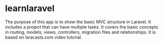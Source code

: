 # learnlaravel
The purpose of this app is to show the basic MVC structure in Laravel. It includes a project that can have multiple tasks. It covers the basic concepts in routing, models, views, controllers, migration files and relationships. It is based on laracasts.com video tutorial.
